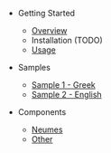 - Getting Started

  - [Overview](/)
  - Installation (TODO)
  - [Usage](usage.md)

- Samples

  - [Sample 1 - Greek](sample1.md)
  - [Sample 2 - English](sample2.md)

- Components

  - [Neumes](component-list-neumes.md)
  - [Other](component-list-other.md)
